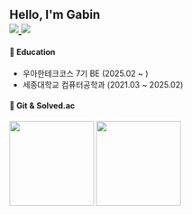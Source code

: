<h2> Hello, I'm Gabin 
<div align="left">
  <a align="left" href="https://www.linkedin.com/in/gabin-choi-39b3a12b2/?utm_source=share&utm_campaign=share_via&utm_content=profile&utm_medium=ios_app"> 
    <img src="https://img.shields.io/badge/LinkedIn-blue?style=badge&logo=LinkedIn&logoColor=white"/> 
  </a> 
  <a align="left" href="https://coding-meongdo.tistory.com"> 
    <img src="https://img.shields.io/badge/Tistory-black?style=badge&logo=Tistory&logoColor=white"/> </a> 
  </a>
</div>
</h2>

<div align="left">
  <h4> 📖 Education </h4>
  
- 우아한테크코스 7기 BE (2025.02 ~ )
- 세종대학교 컴퓨터공학과 (2021.03 ~ 2025.02)
</div>

<div align="left">
  <h4> 🔎 Git & Solved.ac </h4>
  <a>
    <img height=150 src="https://github-profile-summary-cards.vercel.app/api/cards/profile-details?username=gabean13&theme=github"/>
  </a>
  <a href="https://solved.ac/gazette9"> 
    <img height=150 src="http://mazassumnida.wtf/api/v2/generate_badge?boj=gazette9">
  </a>
</div>
